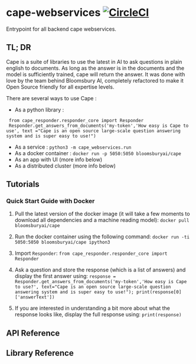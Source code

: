 # cape-webservices [![CircleCI](https://circleci.com/gh/bloomsburyai/cape-webservices.svg?style=svg&circle-token=fa3cd468ad24f3f22e56daaed4ba32fee60e0918)](https://circleci.com/gh/bloomsburyai/cape-webservices)
Entrypoint for all backend cape webservices.

## TL; DR

Cape is a suite of libraries to use the latest in AI to ask questions in plain english to documents.
As long as the answer is in the documents and the model is sufficiently trained, cape will return the answer.
It was done with love by the team behind Bloomsbury AI, completely refactored to make it Open Source friendly for all expertise levels.


There are several ways to use Cape : 
    
   * As a python library :
   ``` 
    from cape_responder.responder_core import Responder
    Responder.get_answers_from_documents('my-token','How easy is Cape to use', text ="Cape is an open source large-scale question answering system and is super easy to use!")
   ```
   * As a service : `python3 -m cape_webservices.run`
   * As a docker container : `docker run -p 5050:5050 bloomsburyai/cape`
   * As an app with UI (more info below)
   * As a distributed cluster (more info below)

   
## Tutorials

### Quick Start Guide with Docker

1. Pull the latest version of the docker image (it will take a few moments to download all dependencies and a machine reading model):
`docker pull bloomsburyai/cape`

1. Run the docker container using the following command: `docker run -ti 5050:5050 bloomsburyai/cape ipython3`

1. Import `Responder`: `from cape_responder.responder_core import Responder`

1. Ask a question and store the response (which is a list of answers) and display the first answer using: `response = Responder.get_answers_from_documents('my-token','How easy is Cape to use?', text="Cape is an open source large-scale question answering system and is super easy to use!"); print(response[0]['answerText'])`

1. If you are interested in understanding a bit more about what the response looks like, display the full response using: `print(response)`


## API Reference


## Library Reference

